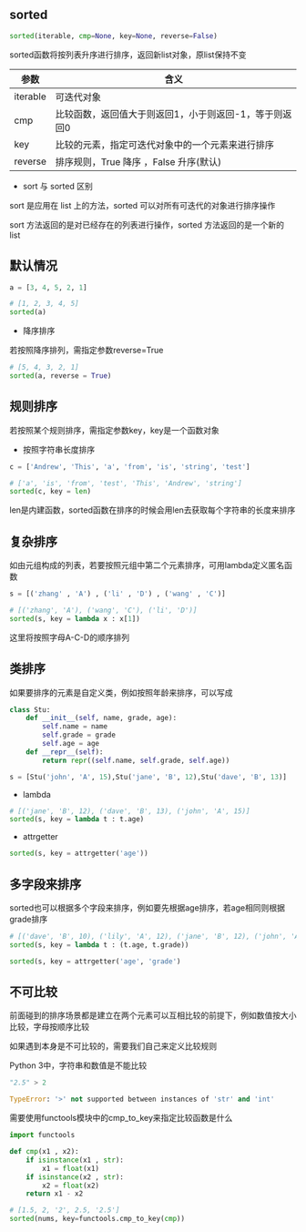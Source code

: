 <!--
 * @Description: 
 * @Version: 1.0
 * @Author: DaLao
 * @Email: dalao_li@163.com
 * @Date: 2021-12-25 12:04:59
 * @LastEditors: DaLao
 * @LastEditTime: 2022-01-03 20:16:05
-->

## sorted

```py
sorted(iterable, cmp=None, key=None, reverse=False)
```
sorted函数将按列表升序进行排序，返回新list对象，原list保持不变

| 参数     | 含义                                                   |
| -------- | ------------------------------------------------------ |
| iterable | 可迭代对象                                             |
| cmp      | 比较函数，返回值大于则返回1，小于则返回-1，等于则返回0 |
| key      | 比较的元素，指定可迭代对象中的一个元素来进行排序       |
| reverse  | 排序规则，True 降序 ，False 升序(默认)                 |

- sort 与 sorted 区别

sort 是应用在 list 上的方法，sorted 可以对所有可迭代的对象进行排序操作

sort 方法返回的是对已经存在的列表进行操作，sorted 方法返回的是一个新的 list

## 默认情况

```py
a = [3, 4, 5, 2, 1]

# [1, 2, 3, 4, 5]
sorted(a)
```

- 降序排序

若按照降序排列，需指定参数reverse=True

```py
# [5, 4, 3, 2, 1]
sorted(a, reverse = True)
```

## 规则排序

若按照某个规则排序，需指定参数key，key是一个函数对象

- 按照字符串长度排序

```py
c = ['Andrew', 'This', 'a', 'from', 'is', 'string', 'test']

# ['a', 'is', 'from', 'test', 'This', 'Andrew', 'string']
sorted(c, key = len)
```

len是内建函数，sorted函数在排序的时候会用len去获取每个字符串的长度来排序


## 复杂排序

如由元组构成的列表，若要按照元组中第二个元素排序，可用lambda定义匿名函数

```py
s = [('zhang' , 'A') , ('li' , 'D') , ('wang' , 'C')]

# [('zhang', 'A'), ('wang', 'C'), ('li', 'D')]
sorted(s, key = lambda x : x[1])
```
这里将按照字母A-C-D的顺序排列

## 类排序

如果要排序的元素是自定义类，例如按照年龄来排序，可以写成

```py
class Stu:
    def __init__(self, name, grade, age):
        self.name = name
        self.grade = grade
        self.age = age
    def __repr__(self):
        return repr((self.name, self.grade, self.age))

s = [Stu('john', 'A', 15),Stu('jane', 'B', 12),Stu('dave', 'B', 13)]
```

- lambda

```py
# [('jane', 'B', 12), ('dave', 'B', 13), ('john', 'A', 15)]
sorted(s, key = lambda t : t.age)
```
- attrgetter

```py
sorted(s, key = attrgetter('age'))
```


## 多字段来排序

sorted也可以根据多个字段来排序，例如要先根据age排序，若age相同则根据grade排序

```py
# [('dave', 'B', 10), ('lily', 'A', 12), ('jane', 'B', 12), ('john', 'A', 15)]
sorted(s, key = lambda t : (t.age, t.grade))

sorted(s, key = attrgetter('age', 'grade')
```

## 不可比较

前面碰到的排序场景都是建立在两个元素可以互相比较的前提下，例如数值按大小比较，字母按顺序比较

如果遇到本身是不可比较的，需要我们自己来定义比较规则

Python 3中，字符串和数值是不能比较

```py
"2.5" > 2

TypeError: '>' not supported between instances of 'str' and 'int'
```

需要使用functools模块中的cmp_to_key来指定比较函数是什么

```py
import functools

def cmp(x1 , x2):
    if isinstance(x1 , str):
        x1 = float(x1)
    if isinstance(x2 , str):
        x2 = float(x2)
    return x1 - x2
```

```py
# [1.5, 2, '2', 2.5, '2.5']
sorted(nums, key=functools.cmp_to_key(cmp))
```

